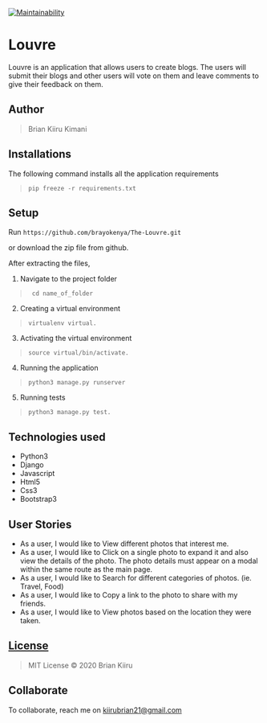 [![Maintainability](https://api.codeclimate.com/v1/badges/3f1a8631434131e16bd7/maintainability)](https://codeclimate.com/github/brayokenya/Scribble/maintainability)

# Louvre
Louvre is an application that allows users to create  blogs. The users will submit their  blogs and other users will vote on them and leave comments to give their feedback on them.


## Author
> Brian Kiiru Kimani


## Installations

The following command installs all the application requirements
>``pip freeze -r requirements.txt``

## Setup
Run 
``https://github.com/brayokenya/The-Louvre.git``

or download the zip file from github.

After extracting the files, 

1. Navigate to the project folder
>`` cd name_of_folder`` 

2. Creating a virtual environment
>``virtualenv virtual.``

3. Activating the virtual environment
>``source virtual/bin/activate.``

4. Running the application
>``python3 manage.py runserver``

5. Running tests

 > ``python3 manage.py test.``

## Technologies used
* Python3
* Django
* Javascript
* Html5
* Css3
* Bootstrap3

## User Stories
* As a user, I would like to View different photos that interest me.
* As a user, I would like to Click on a single photo to expand it and also view the details of the photo. The photo details must appear on a modal within the same route as the main page.
* As a user, I would like to Search for different categories of photos. (ie. Travel, Food)
* As a user, I would like to Copy a link to the photo to share with my friends.
* As a user, I would like to View photos based on the location they were taken.




## [License](https://github.com/brayokenya/The-Louvre/blob/master/LICENSE)
> MIT License &copy; 2020 Brian Kiiru 

## Collaborate
To collaborate, reach me on [kiirubrian21@gmail.com]()